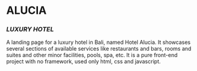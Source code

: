 # ALUCIA
### _LUXURY HOTEL_

A landing page for a luxury hotel in Bali, named Hotel Alucia. It showcases several sections of available services like restaurants and bars, rooms and suites and other minor facilities, pools, spa, etc. It is a pure front-end project with no framework, used only html, css and javascript.
